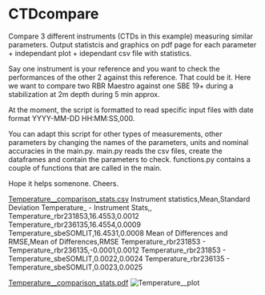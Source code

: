 # CTDcompare
Compare 3 different instruments (CTDs in this example) measuring similar parameters. Output statistcis and graphics on pdf page for each parameter + independant plot + idependant csv file with statistics.

Say one instrument is your reference and you want to check the performances of the other 2 against this reference. That could be it.
Here we want to compare two RBR Maestro against one SBE 19+ during a stabilization at 2m depth during 5 min approx.


At the moment, the script is formatted to read specific input files with date format YYYY-MM-DD HH:MM:SS,000.

You can adapt this script for other types of measurements, other parameters by changing the names of the parameters, units and nominal accuracies in the main.py.
main.py reads the csv files, create the dataframes and contain the parameters to check.
functions.py contains a couple of functions that are called in the main.

Hope it helps somenone. Cheers.

[Temperature__comparison_stats.csv](https://github.com/user-attachments/files/17165125/Temperature__comparison_stats.csv)
Instrument statistics,Mean,Standard Deviation
Temperature_ - Instrument Stats,,
Temperature_rbr231853,16.4553,0.0012
Temperature_rbr236135,16.4554,0.0009
Temperature_sbeSOMLIT,16.4531,0.0008
Mean of Differences and RMSE,Mean of Differences,RMSE
Temperature_rbr231853 - Temperature_rbr236135,-0.0001,0.0012
Temperature_rbr231853 - Temperature_sbeSOMLIT,0.0022,0.0024
Temperature_rbr236135 - Temperature_sbeSOMLIT,0.0023,0.0025

[Temperature__comparison_stats.pdf](https://github.com/user-attachments/files/17165119/Temperature__comparison_stats.pdf)
![Temperature__plot](https://github.com/user-attachments/assets/810cd621-48de-4b17-a541-f08430fab33a)
